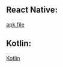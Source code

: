 ## React Native:
[apk file](https://github.com/GlennOu66304/React-Native/blob/master/README2.md)

## Kotlin:
[Kotlin](https://github.com/GlennOu66304/CS-RESOURS-CENTER/blob/master/Java%20Learning/Kotlin.md)
